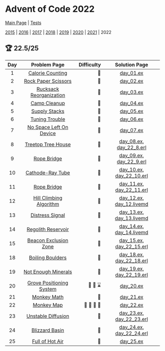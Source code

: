 # Advent of Code 2022

[Main Page](https://adventofcode.com/2022) | [Tests](/test/2022)

[2015](/lib/2015) | [2016](/lib/2016) | [2017](/lib/2017) | [2018](/lib/2018) | [2019](/lib/2019) | [2020](/lib/2020) | [2021](/lib/2021) | 2022

## :trophy: 22.5/25

| Day | Problem Page | Difficulty | Solution Page |
| :---: | :------: | ---: | :---: |
| 1 | [Calorie Counting](https://adventofcode.com/2022/day/1) | :star2: | [day_01.ex](/lib/2022/day_01.ex) |
| 2 | [Rock Paper Scissors](https://adventofcode.com/2022/day/2) | :star2: | [day_02.ex](/lib/2022/day_02.ex) |
| 3 | [Rucksack Reorganization](https://adventofcode.com/2022/day/3) | :star2: | [day_03.ex](/lib/2022/day_03.ex) |
| 4 | [Camp Cleanup](https://adventofcode.com/2022/day/4) | :star2: | [day_04.ex](/lib/2022/day_04.ex) |
| 5 | [Supply Stacks](https://adventofcode.com/2022/day/5) | :star2: | [day_05.ex](/lib/2022/day_05.ex) |
| 6 | [Tuning Trouble](https://adventofcode.com/2022/day/6) | :star2: | [day_06.ex](/lib/2022/day_06.ex) |
| 7 | [No Space Left On Device](https://adventofcode.com/2022/day/7) | :star2: | [day_07.ex](/lib/2022/day_07.ex) |
| 8 | [Treetop Tree House](https://adventofcode.com/2022/day/8) | :star2: | [day_08.ex](/lib/2022/day_08.ex), [day_22_8.erl](/src/2022/day_22_8.erl)|
| 9 | [Rope Bridge](https://adventofcode.com/2022/day/9) | :star2: | [day_09.ex](/lib/2022/day_09.ex), [day_22_9.erl](/src/2022/day_22_9.erl) |
| 10 | [Cathode-Ray Tube](https://adventofcode.com/2022/day/10) | :star2: | [day_10.ex](/lib/2022/day_10.ex), [day_22_10.erl](/src/2022/day_22_10.erl) |
| 11 | [Rope Bridge](https://adventofcode.com/2022/day/11) | :star2: | [day_11.ex](/lib/2022/day_11.ex), [day_22_11.erl](/src/2022/day_22_9.erl) |
| 12 | [Hill Climbing Algorithm](https://adventofcode.com/2022/day/12) | :star2: | [day_12.ex](/lib/2022/day_12.ex), [day_12.livemd](/priv/livebooks/2022/day_12.livemd) |
| 13 | [Distress Signal](https://adventofcode.com/2022/day/13) | :star2: | [day_13.ex](/lib/2022/day_13.ex), [day_13.livemd](/priv/livebooks/2022/day_13.livemd) |
| 14 | [Regolith Reservoir](https://adventofcode.com/2022/day/14) | :star2: | [day_14.ex](/lib/2022/day_14.ex), [day_14.livemd](/priv/livebooks/2022/day_14.livemd) |
| 15 | [Beacon Exclusion Zone](https://adventofcode.com/2022/day/15) | :star2: | [day_15.ex](/lib/2022/day_15.ex), [day_22_15.erl](/src/2022/day_22_15.erl) |
| 18 | [Boiling Boulders](https://adventofcode.com/2022/day/18) | :star2: | [day_18.ex](/lib/2022/day_18.ex), [day_22_18.erl](/src/2022/day_22_18.erl) |
| 19 | [Not Enough Minerals](https://adventofcode.com/2022/day/19) | :star2: | [day_19.ex](/lib/2022/day_19.ex), [day_22_19.erl](/src/2022/day_22_19.erl) |
| 20 | [Grove Positioning System](https://adventofcode.com/2022/day/20) | :star2: :star2: :hourglass: | [day_20.ex](/lib/2022/day_20.ex) |
| 21 | [Monkey Math](https://adventofcode.com/2022/day/21) | :star2: | [day_21.ex](/lib/2022/day_21.ex) |
| 22 | [Monkey Map](https://adventofcode.com/2022/day/22) | :star2: :star2: :star2: :ice_cube: | [day_22.ex](/lib/2022/day_22.ex) |
| 23 | [Unstable Diffusion](https://adventofcode.com/2022/day/23) | :star2: | [day_23.ex](/lib/2022/day_23.ex), [day_22_23.erl](/src/2022/day_22_23.erl) |
| 24 | [Blizzard Basin](https://adventofcode.com/2022/day/24) | :star2: | [day_24.ex](/lib/2022/day_24.ex), [day_22_24.erl](/src/2022/day_22_24.erl) |
| 25 | [Full of Hot Air](https://adventofcode.com/2022/day/25) | :star2: | [day_25.ex](/lib/2022/day_25.ex) |
